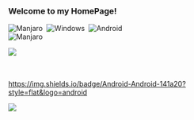 ### Welcome to my HomePage!

![Manjaro](https://img.shields.io/badge/-Manjaro-141a20?style=flat&logo=manjaro)&nbsp;
![Windows](https://img.shields.io/badge/-Windows-141a20?style=flat&logo=windows)&nbsp;
![Android](https://img.shields.io/badge/-Android-141a20?style=flat&logo=android)\
![Manjaro](https://img.shields.io/badge/-Manjaro-141a20?style=flat&logo=manjaro)

![](https://img.shields.io/badge/Manjaro-Manjaro-141a20?style=flat&logo=manjaro)&nbsp;

[](https://img.shields.io/badge/Windows-Windows-141a20?style=flat&logo=windows)&nbsp;

https://img.shields.io/badge/Android-Android-141a20?style=flat&logo=android

![](https://img.shields.io/badge/Manjaro-Manjaro-141a20?style=flat&logo=manjaro)
